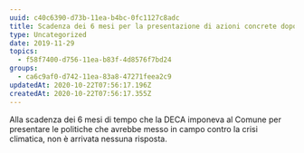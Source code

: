 ```yaml
---
uuid: c40c6390-d73b-11ea-b4bc-0fc1127c8adc
title: Scadenza dei 6 mesi per la presentazione di azioni concrete dopo la DECA
type: Uncategorized
date: 2019-11-29
topics:
  - f58f7400-d756-11ea-b83f-4d8576f7bd24
groups:
  - ca6c9af0-d742-11ea-83a8-47271feea2c9
updatedAt: 2020-10-22T07:56:17.196Z
createdAt: 2020-10-22T07:56:17.355Z
---
```


Alla scadenza dei 6 mesi di tempo che la DECA imponeva al Comune per presentare le politiche che avrebbe messo in campo contro la crisi climatica, non è arrivata nessuna risposta.
